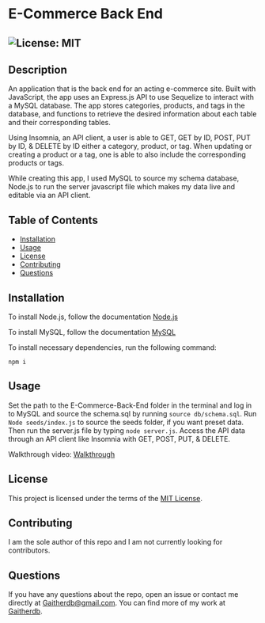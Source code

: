 # E-Commerce Back End
  ## ![License: MIT](https://img.shields.io/badge/License-MIT-yellow.svg)

  ## Description
  An application that is the back end for an acting e-commerce site. Built with JavaScript, the app uses an Express.js API to use Sequelize to interact with a MySQL database. The app stores categories, products, and tags in the database, and functions to retrieve the desired information about each table and their corresponding tables.  
  
  Using Insomnia, an API client, a user is able to GET, GET by ID, POST, PUT by ID, & DELETE by ID either a category, product, or tag. When updating or creating a product or a tag, one is able to also include the corresponding products or tags. 

  While creating this app, I used MySQL to source my schema database, Node.js to run the server javascript file which makes my data live and editable via an API client.

  ## Table of Contents
  * [Installation](#installation)
  * [Usage](#usage)
  * [License](#license)
  * [Contributing](#contributing)
  * [Questions](#questions)
  
  ## Installation
  To install Node.js, follow the documentation [Node.js](https://coding-boot-camp.github.io/full-stack/nodejs/how-to-install-nodejs)

  To install MySQL, follow the documentation [MySQL](https://dev.mysql.com/downloads/installer/)

  To install necessary dependencies, run the following command: 
  ```
  npm i
  ```
  
  ## Usage
  Set the path to the E-Commerce-Back-End folder in the terminal and log in to MySQL and source the schema.sql by running `source db/schema.sql`. Run `Node seeds/index.js` to source the seeds folder, if you want preset data.  Then run the server.js file by typing `node server.js`. Access the API data through an API client like Insomnia with GET, POST, PUT, & DELETE.

  Walkthrough video: [Walkthrough]()

  ## License  
  This project is licensed under the terms of the [MIT License](https://opensource.org/licenses/MIT).

  ## Contributing
  I am the sole author of this repo and I am not currently looking for contributors.


  ## Questions
  If you have any questions about the repo, open an issue or contact me directly at Gaitherdb@gmail.com. You can find more of my work at [Gaitherdb](https://github.com/Gaitherdb).